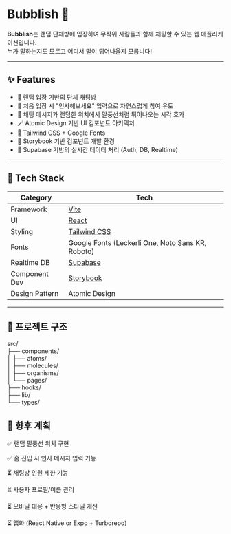 # Bubblish 💬

**Bubblish**는 랜덤 단체방에 입장하여 무작위 사람들과 함께 채팅할 수 있는 웹 애플리케이션입니다.  
누가 말하는지도 모르고 어디서 말이 튀어나올지 모릅니다!

---

## ✨ Features

- 💬 랜덤 입장 기반의 단체 채팅방
- 👋 처음 입장 시 "인사해보세요" 입력으로 자연스럽게 참여 유도
- 💨 채팅 메시지가 랜덤한 위치에서 말풍선처럼 튀어나오는 시각 효과
- 🪄 Atomic Design 기반 UI 컴포넌트 아키텍처
- 🎨 Tailwind CSS + Google Fonts
- 🧪 Storybook 기반 컴포넌트 개발 환경
- 🧱 Supabase 기반의 실시간 데이터 처리 (Auth, DB, Realtime)

---

## 🧱 Tech Stack

| Category       | Tech                                              |
| -------------- | ------------------------------------------------- |
| Framework      | [Vite](https://vitejs.dev)                        |
| UI             | [React](https://react.dev)                        |
| Styling        | [Tailwind CSS](https://tailwindcss.com)           |
| Fonts          | Google Fonts (Leckerli One, Noto Sans KR, Roboto) |
| Realtime DB    | [Supabase](https://supabase.com)                  |
| Component Dev  | [Storybook](https://storybook.js.org)             |
| Design Pattern | Atomic Design                                     |

---

## 🧩 프로젝트 구조

src/  
├── components/  
│ ├── atoms/  
│ ├── molecules/  
│ ├── organisms/  
│ └── pages/  
├── hooks/  
├── lib/  
└── types/

## 📌 향후 계획

✅ 랜덤 말풍선 위치 구현

✅ 홈 진입 시 인사 메시지 입력 기능

⏳ 채팅방 인원 제한 기능

⏳ 사용자 프로필/이름 관리

⏳ 모바일 대응 + 반응형 스타일 개선

⏳ 앱화 (React Native or Expo + Turborepo)

